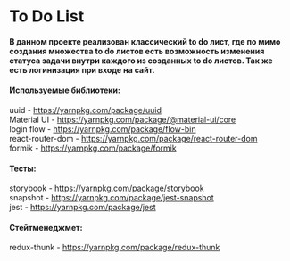 # To Do List

#### В данном проекте реализован классический to do лист, где по мимо создания множества to do листов есть  возможность изменения статуса задачи внутри каждого из созданных to do листов. Так же есть логинизация при входе на сайт.

#### Используемые библиотеки:  
uuid             - https://yarnpkg.com/package/uuid  
Material UI      - https://yarnpkg.com/package/@material-ui/core  
login flow       - https://yarnpkg.com/package/flow-bin  
react-router-dom - https://yarnpkg.com/package/react-router-dom  
formik           - https://yarnpkg.com/package/formik    

#### Тесты:  
storybook        - https://yarnpkg.com/package/storybook  
snapshot         - https://yarnpkg.com/package/jest-snapshot  
jest             - https://yarnpkg.com/package/jest  

#### Стейтменеджмет:   
redux-thunk      - https://yarnpkg.com/package/redux-thunk
